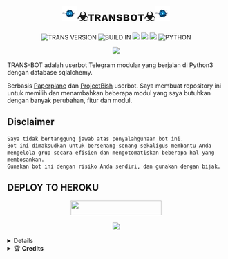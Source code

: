 <h1 align="center"><img src="./resources/oie_711285YN125u1s.gif" width="35px">☣ᴛʀᴀɴsʙᴏᴛ☣<img src="./resources/oie_711285YN125u1s.gif" width="35px"></h1>
<p align="center">
    <img alt="TRANS VERSION" src="https://img.shields.io/badge/TRANS%20VERSION-4.+-brightgreen"/>
    <img alt="BUILD IN" src="https://img.shields.io/badge/BUILD%20-Last Day-brightgreen"/>
           <a href="https://travis-ci.com/RyuuXS/TRANS-BOT.svg?branch=main" /></a>
    <a href="https://github.com/RyuuXS/TRANS-BOT/network/members"> <img src="https://img.shields.io/github/forks/RyuuXS/TRANS-BOT?logo=github&style=for-the-badge" /></a>
    <a href="https://github.com/RyuuXS/TRANS-BOT"> <img src="https://img.shields.io/github/repo-size/RyuuXS/TRANS-BOT?logo=github&style=for-the-badge" /></a>
    <a href="https://pypi.org/project/Telethon/"> <img src="https://img.shields.io/pypi/v/telethon?label=telethon&logo=pypi&logoColor=white&style=for-the-badge" /></a>
    <img alt="PYTHON" src="https://img.shields.io/badge/PYTHON-v3.9.0-blue?style=for-the-badge&logo=appveyor"/>
   </p>

<p align="center">
  <img src="https://telegra.ph/file/d3114eda313e5f3ce5c78.jpg">
</p>

TRANS-BOT adalah userbot Telegram modular yang berjalan di Python3 dengan database sqlalchemy.

Berbasis [Paperplane](https://github.com/RaphielGang/Telegram-UserBot) dan [ProjectBish](https://github.com/adekmaulana/ProjectBish) userbot.
Saya membuat repository ini untuk memilih dan menambahkan beberapa modul yang saya butuhkan dengan banyak perubahan, fitur dan modul.

## Disclaimer

```
Saya tidak bertanggung jawab atas penyalahgunaan bot ini.
Bot ini dimaksudkan untuk bersenang-senang sekaligus membantu Anda
mengelola grup secara efisien dan mengotomatiskan beberapa hal yang membosankan.
Gunakan bot ini dengan risiko Anda sendiri, dan gunakan dengan bijak.
```
## DEPLOY TO HEROKU

<p align="center"><a href="https://telegram.dog/XTZ_HerokuBot?start=Unl1dVhTL1RSQU5TLUJPVCBtYWlu"> <img 
src="https://img.shields.io/badge/Deploy%20To%20Bot%20Heroku-blue?style=flat&logo=heroku" width="210" height="34.45" /></a></p>


<p align="center"><a href="https://t.me/RyuuString_bot"><img src="https://img.shields.io/badge/Generate%20String%20Session-blue?style=for-the-flat&logo=telegram" width="210" height"34.45" /</a></p>


<details>
    <summary> <b>Update and support</b></summary><br/>

<a href="https://t.me/Belajarbersamaryuu"><img src="https://img.shields.io/badge/Join-Channel%20Updates-purple.svg?style=for-the-badge&logo=Telegram"></a>
<a href="https://t.me/helpforRYUU"><img src="https://img.shields.io/badge/Join-Group%20Support-blue.svg?style=for-the-badge&logo=Telegram"></a>
</details>

<details>
    <summary>&#127942 <b>Credits</b></summary><br/>

#### Thanks To [Everyone](https://github.com/poocong/PocongUserbot/graphs/contributors) Who Has Helped Make This Userbot Awesome!
*   [AdekMaulana](https://github.com/adekmaulana) : ProjectBish
*   [RaphielGang](https://github.com/RaphielGang) : Paperplane
*   [TeamUltroid](https://github.com/TeamUltroid/Ultroid) :  UltroidUserbot
*   [BianSepang](https://github.com/BianSepang/WeebProject) : WeebProject
*   [Sandy1709](https://github.com/sandy1709/catuserbot) : CatUserbot
*   [X_ImFine](https://github.com/ximfine) :  XBot-REMIX
*   [Pocong](https://github.com/poocong/Pocong-Userbot) : Pocong-Userbot
*   [Risman](https://github.com/mrismanaziz/Man-Userbot) :  Man-Userbot
*   [Alvin](https://github.com/Zora24/Lord-Userbot) : Lord-Userbot

## License
Licensed under [Raphielscape Public License](https://github.com/RyuuXS/TRANS-BOT/blob/TRANS-BOT/LICENSE) - Version 1.d, February 2020
